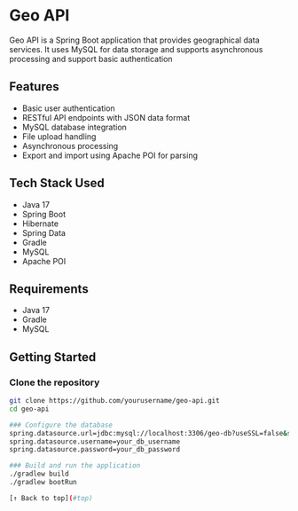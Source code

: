 # Geo API

Geo API is a Spring Boot application that provides geographical data services. It uses MySQL for data storage and supports asynchronous processing and support basic authentication

## Features

- Basic user authentication
- RESTful API endpoints with JSON data format
- MySQL database integration
- File upload handling
- Asynchronous processing
- Export and import using Apache POI for parsing

## Tech Stack Used

- Java 17
- Spring Boot
- Hibernate
- Spring Data
- Gradle
- MySQL
- Apache POI

## Requirements

- Java 17
- Gradle
- MySQL

## Getting Started

### Clone the repository

```bash
git clone https://github.com/yourusername/geo-api.git
cd geo-api

### Configure the database
spring.datasource.url=jdbc:mysql://localhost:3306/geo-db?useSSL=false&serverTimezone=UTC
spring.datasource.username=your_db_username
spring.datasource.password=your_db_password

### Build and run the application
./gradlew build
./gradlew bootRun

[↑ Back to top](#top)


